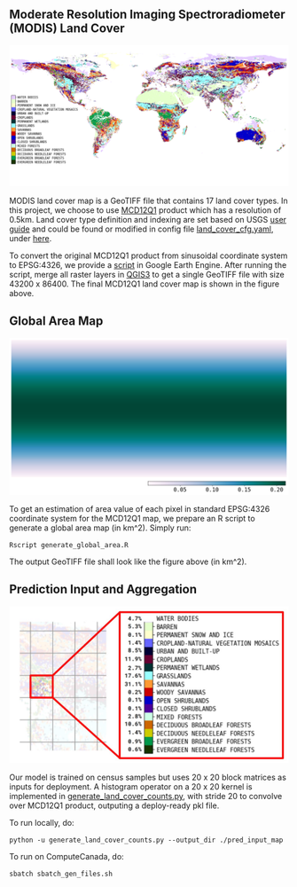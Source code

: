 ## Moderate Resolution Imaging Spectroradiometer (MODIS) Land Cover

![land_cover](../docs/source/_static/img/land_cover/land_cover.png)

MODIS land cover map is a GeoTIFF file that contains 17 land cover types. In this project, we choose to use [MCD12Q1](https://lpdaac.usgs.gov/products/mcd12q1v006/) product which has a resolution of 0.5km. Land cover type definition and indexing are set based on USGS [user guide](https://lpdaac.usgs.gov/documents/101/MCD12_User_Guide_V6.pdf) and could be found or modified in config file [land_cover_cfg.yaml](https://github.com/KaiTaiTong/global-agland-2015/blob/f3fcbb7ffe302655f0d8b64a96153f00c96d843a/configs/land_cover_cfg.yaml), under [here](https://github.com/KaiTaiTong/global-agland-2015/blob/f3fcbb7ffe302655f0d8b64a96153f00c96d843a/configs/land_cover_cfg.yaml#L31). 

To convert the original MCD12Q1 product from sinusoidal coordinate system to EPSG:4326, we provide a [script](https://code.earthengine.google.com/c9df1a99efb410eb057264bed05f6578) in Google Earth Engine. After running the script, merge all raster layers in [QGIS3](https://qgis.org/en/site/) to get a single GeoTIFF file with size 43200 x 86400. The final MCD12Q1 land cover map is shown in the figure above. 

## Global Area Map

![global_map](../docs/source/_static/img/land_cover/global_area.png)

To get an estimation of area value of each pixel in standard EPSG:4326 coordinate system for the MCD12Q1 map, we prepare an R script to generate a global area map (in km^2). Simply run:
```
Rscript generate_global_area.R
```
The output GeoTIFF file shall look like the figure above (in km^2). 

## Prediction Input and Aggregation

![predict_input](../docs/source/_static/img/land_cover/predict_input_figure.jpg)

Our model is trained on census samples but uses 20 x 20 block matrices as inputs for deployment. A histogram operator on a 20 x 20 kernel is implemented in [generate_land_cover_counts.py](https://github.com/KaiTaiTong/global-agland-2015/blob/f3fcbb7ffe302655f0d8b64a96153f00c96d843a/land_cover/generate_land_cover_counts.py), with stride 20 to convolve over MCD12Q1 product, outputing a deploy-ready pkl file. 

To run locally, do:
```
python -u generate_land_cover_counts.py --output_dir ./pred_input_map
```

To run on ComputeCanada, do:
```
sbatch sbatch_gen_files.sh
```
